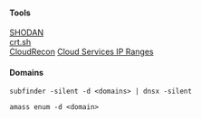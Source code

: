 #### Tools

[SHODAN](https://www.shodan.io/) <br>
[crt.sh](https://crt.sh/) <br>
[CloudRecon](https://github.com/g0ldencybersec/cloudrecon)
[Cloud Services IP Ranges](https://github.com/lord-alfred/ipranges)

#### Domains

```
subfinder -silent -d <domains> | dnsx -silent
```

```
amass enum -d <domain>
```